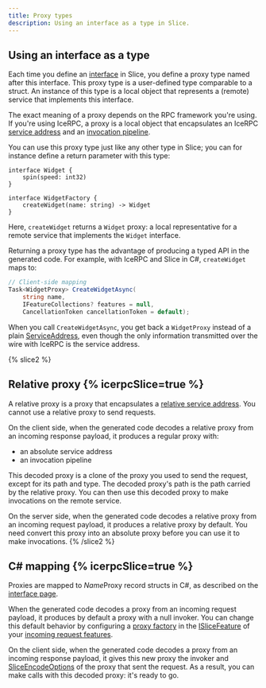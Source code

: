 ```yaml
---
title: Proxy types
description: Using an interface as a type in Slice.
---
```


## Using an interface as a type

Each time you define an [interface](interface) in Slice, you define a proxy type named after this interface. This proxy
type is a user-defined type comparable to a struct. An instance of this type is a local object that represents a
(remote) service that implements this interface.

The exact meaning of a proxy depends on the RPC framework you're using. If you're using IceRPC, a proxy is a local
object that encapsulates an IceRPC [service address][service-address] and an [invocation pipeline][invocation-pipeline].

You can use this proxy type just like any other type in Slice; you can for instance define a return parameter with this
type:

```slice
interface Widget {
    spin(speed: int32)
}

interface WidgetFactory {
    createWidget(name: string) -> Widget
}
```

Here, `createWidget` returns a `Widget` proxy: a local representative for a remote service that implements the `Widget`
interface.

Returning a proxy type has the advantage of producing a typed API in the generated code. For example, with IceRPC and
Slice in C#, `createWidget` maps to:

```csharp
// Client-side mapping
Task<WidgetProxy> CreateWidgetAsync(
    string name,
    IFeatureCollections? features = null,
    CancellationToken cancellationToken = default);
```

When you call `CreateWidgetAsync`, you get back a `WidgetProxy` instead of a plain [ServiceAddress], even though the
only information transmitted over the wire with IceRPC is the service address.

{% slice2 %}

## Relative proxy {% icerpcSlice=true %}

A relative proxy is a proxy that encapsulates a [relative service address][relative-service-address]. You cannot use a
relative proxy to send requests.

On the client side, when the generated code decodes a relative proxy from an incoming response payload, it produces a
regular proxy with:

- an absolute service address
- an invocation pipeline

This decoded proxy is a clone of the proxy you used to send the request, except for its path and type. The decoded
proxy's path is the path carried by the relative proxy. You can then use this decoded proxy to make invocations on the
remote service.

On the server side, when the generated code decodes a relative proxy from an incoming request payload, it produces a
relative proxy by default. You need convert this proxy into an absolute proxy before you can use it to make invocations.
{% /slice2 %}

## C# mapping {% icerpcSlice=true %}

Proxies are mapped to *Name*Proxy record structs in C#, as described on the [interface page](interface#c#-mapping).

When the generated code decodes a proxy from an incoming request payload, it produces by default a proxy with a null
invoker. You can change this default behavior by configuring a [proxy factory][proxy-factory] in the
[ISliceFeature] of your [incoming request features][incoming-request-features].

On the client side, when the generated code decodes a proxy from an incoming response payload, it gives this new proxy
the invoker and [SliceEncodeOptions] of the proxy that sent the request. As a result, you can make
calls with this decoded proxy: it's ready to go.

[incoming-request-features]: /icerpc/dispatch/incoming-request#request-features
[invocation-pipeline]: /icerpc/invocation/invocation-pipeline
[relative-service-address]: /icerpc/invocation/service-address#relative-service-address
[service-address]: /icerpc/invocation/service-address

[proxy-factory]: csharp:IceRpc.Slice.ISliceFeature#IceRpc_Slice_ISliceFeature_ProxyFactory
[ServiceAddress]: csharp:IceRpc.ServiceAddress
[SliceEncodeOptions]: csharp:IceRpc.Slice.SliceEncodeOptions
[ISliceFeature]: csharp:IceRpc.Slice.ISliceFeature
